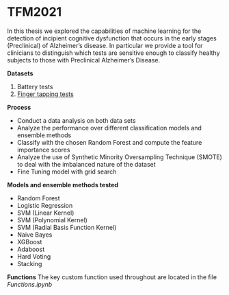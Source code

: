 # TFM2021

In this thesis we explored the capabilities of machine learning for the detection of incipient cognitive dysfunction that occurs in the early stages (Preclinical) of Alzheimer’s disease.  In particular we provide a tool for clinicians to distinguish which tests are sensitive enough to classify healthy subjects to those with Preclinical Alzheimer’s Disease. 

**Datasets**
1. Battery tests
2. [Finger tapping tests](https://osf.io/2kje8/)

**Process**
* Conduct a data analysis on both data sets 
* Analyze the performance over different classification models and ensemble methods 
* Classify with the chosen Random Forest and compute the feature importance scores
* Analyze the use of Synthetic Minority Oversampling Technique (SMOTE) to deal with the imbalanced nature of the dataset 
* Fine Tuning model with grid search

**Models and ensemble methods tested**
* Random Forest 
* Logistic Regression
* SVM (Linear Kernel)
* SVM (Polynomial Kernel)
* SVM (Radial Basis Function Kernel)
* Naive Bayes
* XGBoost 
* Adaboost
* Hard Voting
* Stacking

**Functions**
The key custom function used throughout are located in the file *Functions.ipynb*

